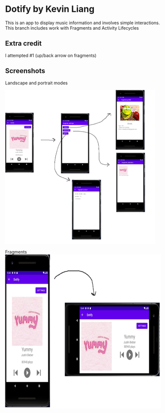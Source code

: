 
# Dotify by Kevin Liang

This is an app to display music information and involves simple interactions. This branch includes work with Fragments and Activity Lifecycles

## Extra credit
I attempted #1 (up/back arrow on fragments)

## Screenshots
Landscape and portrait modes

<img src="./port_land.jpg" alt="Screenshot of the app" height="500" />

Fragments 
<img src="./hw3.jpg" alt="Screenshot of the app" height="500" />
